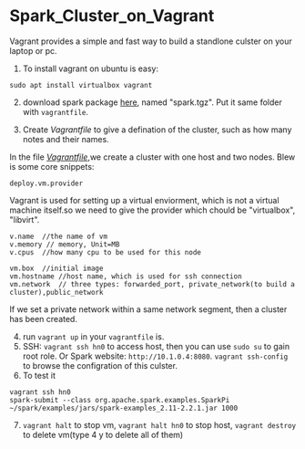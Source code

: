 # Spark_Cluster_on_Vagrant
  Vagrant provides a simple and fast way to build a standlone culster on your laptop or pc. 
  1.  To install vagrant on ubuntu is easy:
  ```console
  sudo apt install virtualbox vagrant
  ```
  2. download spark package [here](https://spark.apache.org/downloads.html), named "spark.tgz". Put it same folder with `vagrantfile`.
  
  3. Create *Vagrantfile* to give a defination of the cluster, such as how many notes and their names.
  
  In the file *[Vagrantfile](https://github.com/neoaksa/Spark_Cluster_on_Vagrant/blob/master/Spark_Cluster_Vagrant/Vagrantfile)*,we create a cluster with one host and two nodes. Blew is some core snippets:
  ```console
  deploy.vm.provider
  ```
  Vagrant is used for setting up a virtual enviorment, which is not a virtual machine itself.so we need to give the provider which chould be "virtualbox", "libvirt".
  
  ```console
  v.name  //the name of vm
  v.memory // memory, Unit=MB
  v.cpus  //how many cpu to be used for this node
  ```
  ```console
  vm.box  //initial image
  vm.hostname //host name, which is used for ssh connection
  vm.network  // three types: forwarded_port, private_network(to build a cluster),public_network
  ```
  If we set a private network within a same network segment, then a cluster has been created.
  
  4. run `vagrant up` in your `vagrantfile` is. 
  5. SSH: `vagrant ssh hn0` to access host, then you can use `sudo su` to gain root role. Or Spark website: `http://10.1.0.4:8080`. `vagrant ssh-config` to browse the configration of this culster.
  6. To test it
  ```console
  vagrant ssh hn0
  spark-submit --class org.apache.spark.examples.SparkPi ~/spark/examples/jars/spark-examples_2.11-2.2.1.jar 1000

  ```
  7. `vagrant halt` to stop vm, `vagrant halt hn0` to stop host, `vagrant destroy` to delete vm(type 4 y to delete all of them)
